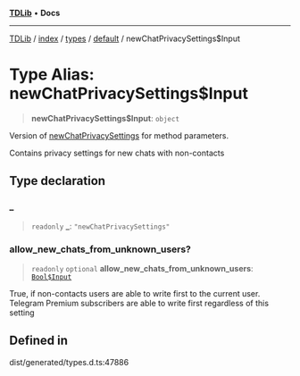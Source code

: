 [**TDLib**](../../../../../../README.md) • **Docs**

***

[TDLib](../../../../../../modules.md) / [index](../../../../../README.md) / [types](../../../README.md) / [default](../README.md) / newChatPrivacySettings$Input

# Type Alias: newChatPrivacySettings$Input

> **newChatPrivacySettings$Input**: `object`

Version of [newChatPrivacySettings](newChatPrivacySettings.md) for method parameters.

Contains privacy settings for new chats with non-contacts

## Type declaration

### \_

> `readonly` **\_**: `"newChatPrivacySettings"`

### allow\_new\_chats\_from\_unknown\_users?

> `readonly` `optional` **allow\_new\_chats\_from\_unknown\_users**: [`Bool$Input`](Bool$Input.md)

True, if non-contacts users are able to write first to the current user. Telegram Premium subscribers are able to write first regardless of this setting

## Defined in

dist/generated/types.d.ts:47886

